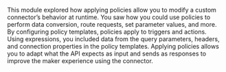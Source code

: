 This module explored how applying policies allow you to modify a custom connector’s behavior at runtime.  You saw how you could use policies to perform data conversion, route requests, set parameter values, and more.  By configuring policy templates, policies apply to triggers and actions.  Using expressions, you included data from the query parameters, headers, and connection properties in the policy templates. Applying policies allows you to adapt what the API expects as input and sends as responses to improve the maker experience using the connector.